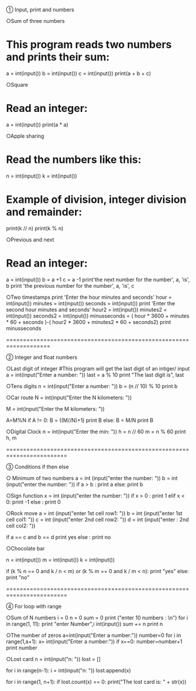 ① Input, print and numbers

○Sum of three numbers
# This program reads two numbers and prints their sum:
a = int(input())
b = int(input())
c = int(input())
print(a + b + c)

○Square
# Read an integer:
a = int(input())
print(a * a)

○Apple sharing
# Read the numbers like this:
n = int(input())
k = int(input())
# Example of division, integer division and remainder:
print(k // n)
print(k % n)


○Previous and next
# Read an integer:
a = int(input())
b = a +1 
c = a -1
print'the next number for the number', a, 'is', b
print 'the previous number for the number', a, 'is', c 


○Two timestamps
print 'Enter the hour minutes and seconds'
hour = int(input())
minutes = int(input())
seconds = int(input())
print 'Enter the second hour minutes and seconds'
hour2 = int(input())
minutes2 = int(input())
seconds2 = int(input())
minusseconds = ( hour * 3600 + minutes * 60 + seconds )-( hour2 * 3600 + minutes2 * 60 + seconds2)
print minusseconds


===================================================================

② Integer and float numbers

○Last digit of integer
#This program will get the last digit of an intiger/ input 
a = int(input("Enter a number: "))
last = a % 10
print "The last digit is", last

○Tens digits
n = int(input("Enter a number: "))
b = (n // 10) % 10
print b

○Car route
N = int(input("Enter the N kilometers: "))

M = int(input("Enter the M kilometers: "))
 
A=M%N
if A != 0:
  B = ((M//N)+1)
  print B
else:
  B = M/N
  print B 

○Digital Clock
n = int(input("Enter the min: "))
h = n // 60
m = n % 60
print h, m 

========================================================================

③ Conditions if then else

○ Minimum of two numbers
a = int (input("enter the number: "))
b = int (input("enter the number: "))
if a > b :
  print a
else:
  print b
  
○Sign function
x = int (input("enter the number: "))
if x > 0 :
  print 1
elif x < 0: 
  print -1
else : 
  print 0
  
○Rock move
a = int (input("enter 1st cell row1: "))
b = int (input("enter 1st cell col1: "))
c = int (input("enter 2nd cell row2: "))
d = int (input("enter : 2nd cell col2: "))

if a == c and b == d 
  print yes 
else : 
  print no 
  
○Chocolate bar

n = int(input())
m = int(input())
k = int(input())

if (k % n == 0 and k / n < m) or (k % m == 0 and k / m < n):
    print "yes" 
else:
    print "no"


========================================================================

④ For loop with range

○Sum of N numbers
i = 0
n = 0 
sum = 0
print ("enter 10 numbers : \n")
for i in range(1, 11):
  print "enter Number",i 
  int(input())
  sum += n
  print n 

○The number of zeros
a=int(input("Enter a number:"))
number=0
for i in range(1,a+1):
  x= int(input("Enter a number:"))
  if x==0:
    number=number+1
print number

○Lost card
n = int(input("n: "))
lost = []

for i in range(n-1):
  i = int(input("n: "))
  lost.append(x)

for i in range(1, n+1):
  if lost.count(x) == 0:
    print("The lost card is: " + str(x))

